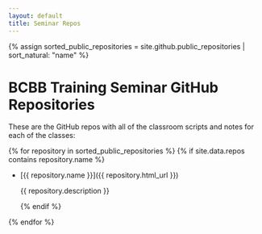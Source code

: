 ```yaml
---
layout: default
title: Seminar Repos
---
```


{% assign sorted_public_repositories = site.github.public_repositories | sort_natural: "name" %}

# BCBB Training Seminar GitHub Repositories

These are the GitHub repos with all of the classroom scripts and notes for each of the classes:

{% for repository in sorted_public_repositories %}
  {% if site.data.repos contains repository.name %}

  - [{{ repository.name }}]({{ repository.html_url }})

     {{ repository.description }}

	{% endif %}

{% endfor %}

